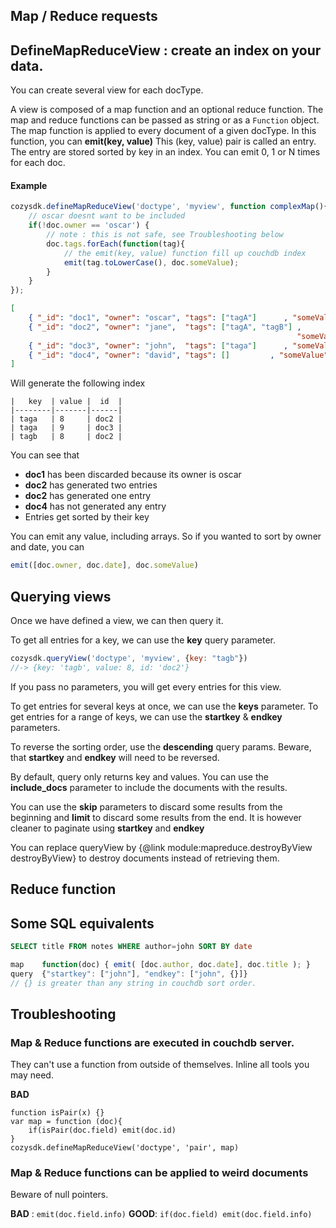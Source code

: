 ## Map / Reduce requests

## DefineMapReduceView : create an index on your data.

You can create several view for each docType.

A view is composed of a map function and an optional reduce function.
The map and reduce functions can be passed as string or as a `Function` object.
The map function is applied to every document of a given docType.
In this function, you can **emit(key, value)**
This (key, value) pair is called an entry.
The entry are stored sorted by key in an index.
You can emit 0, 1 or N times for each doc.

#### Example
```javascript
cozysdk.defineMapReduceView('doctype', 'myview', function complexMap(){
    // oscar doesnt want to be included
    if(!doc.owner == 'oscar') {
        // note : this is not safe, see Troubleshooting below
        doc.tags.forEach(function(tag){
            // the emit(key, value) function fill up couchdb index
            emit(tag.toLowerCase(), doc.someValue);
        }
    }
});
```
```json
[
    { "_id": "doc1", "owner": "oscar", "tags": ["tagA"]      , "someValue": 7},
    { "_id": "doc2", "owner": "jane",  "tags": ["tagA", "tagB"] ,
                                                                "someValue": 8},
    { "_id": "doc3", "owner": "john",  "tags": ["taga"]      , "someValue": 9},
    { "_id": "doc4", "owner": "david", "tags": []         , "someValue": 10}
]
```

Will generate the following index
```
|   key  | value |  id  |
|--------|-------|------|
| taga   | 8     | doc2 |
| taga   | 9     | doc3 |
| tagb   | 8     | doc2 |
```

You can see that

- **doc1** has been discarded because its owner is oscar
- **doc2** has generated two entries
- **doc2** has generated one entry
- **doc4** has not generated any entry
- Entries get sorted by their key

You can emit any value, including arrays. So if you wanted to sort by owner and date, you can
```javascript
emit([doc.owner, doc.date], doc.someValue)
```

## Querying views

Once we have defined a view, we can then query it.

To get all entries for a key, we can use the **key** query parameter.
```javascript
cozysdk.queryView('doctype', 'myview', {key: "tagb"})
//-> {key: 'tagb', value: 8, id: 'doc2'}
```

If you pass no parameters, you will get every entries for this view.

To get entries for several keys at once, we can use the **keys** parameter.
To get entries for a range of keys, we can use the **startkey** & **endkey** parameters.

To reverse the sorting order, use the **descending** query params. Beware, that **startkey** and **endkey** will need to be reversed.

By default, query only returns key and values. You can use the **include_docs** parameter to include the documents with the results.

You can use the **skip** parameters to discard some results from the beginning and **limit** to discard some results from the end. It is however cleaner to paginate using **startkey** and **endkey**


You can replace queryView by  {@link module:mapreduce.destroyByView destroyByView} to destroy documents instead of retrieving them. 

## Reduce function

## Some SQL equivalents

```SQL
SELECT title FROM notes WHERE author=john SORT BY date
```
```javascript
map    function(doc) { emit( [doc.author, doc.date], doc.title ); }
query  {"startkey": ["john"], "endkey": ["john", {}]}
// {} is greater than any string in couchdb sort order.
```

## Troubleshooting

### Map & Reduce functions are executed in couchdb server.

They can't use a function from outside of themselves. Inline all tools you may
need.

**BAD**
```
function isPair(x) {}
var map = function (doc){
    if(isPair(doc.field) emit(doc.id)
}
cozysdk.defineMapReduceView('doctype', 'pair', map)
```

### Map & Reduce functions can be applied to weird documents

Beware of null pointers.

**BAD** : `emit(doc.field.info)`
**GOOD**: `if(doc.field) emit(doc.field.info)`
